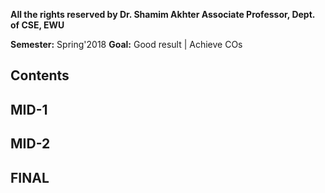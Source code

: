 **All the rights reserved by Dr. Shamim Akhter Associate Professor, Dept. of CSE, EWU**

**Semester:** Spring'2018
**Goal:** Good result | Achieve COs

Contents
--------

MID-1
-----

MID-2
-----

FINAL
-----